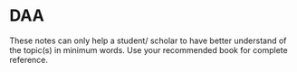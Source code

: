 # DAA
These notes can only help a student/ scholar to have better understand of the topic(s) in minimum words. Use your recommended book for complete reference.
